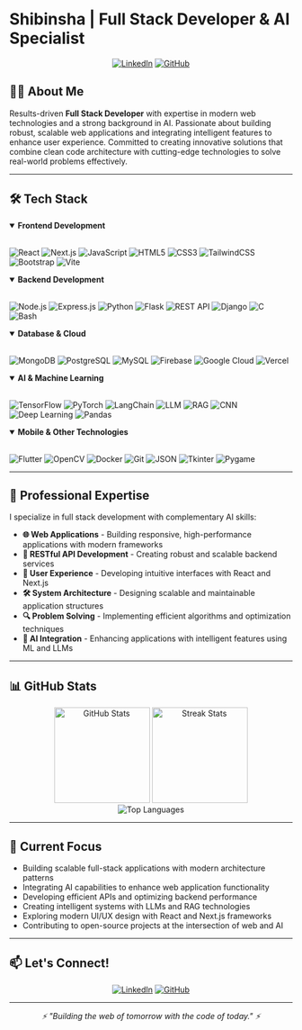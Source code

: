 # Shibinsha | Full Stack Developer & AI Specialist

<div align="center">
  
[![LinkedIn](https://img.shields.io/badge/LinkedIn-0077B5?style=for-the-badge&logo=linkedin&logoColor=white)](https://www.linkedin.com/in/shibinsha365/)
[![GitHub](https://img.shields.io/badge/GitHub-100000?style=for-the-badge&logo=github&logoColor=white)](https://github.com/SHIBINSHA02)

</div>

## 👨‍💻 About Me

Results-driven **Full Stack Developer** with expertise in modern web technologies and a strong background in AI. Passionate about building robust, scalable web applications and integrating intelligent features to enhance user experience. Committed to creating innovative solutions that combine clean code architecture with cutting-edge technologies to solve real-world problems effectively.

---

## 🛠️ Tech Stack

<details open>
<summary><b>Frontend Development</b></summary>
<br>
  
![React](https://img.shields.io/badge/React-20232A?style=for-the-badge&logo=react&logoColor=61DAFB)
![Next.js](https://img.shields.io/badge/Next.js-000000?style=for-the-badge&logo=next.js&logoColor=white)
![JavaScript](https://img.shields.io/badge/JavaScript-F7DF1E?style=for-the-badge&logo=javascript&logoColor=black)
![HTML5](https://img.shields.io/badge/HTML5-E34F26?style=for-the-badge&logo=html5&logoColor=white)
![CSS3](https://img.shields.io/badge/CSS3-1572B6?style=for-the-badge&logo=css3&logoColor=white)
![TailwindCSS](https://img.shields.io/badge/Tailwind_CSS-38B2AC?style=for-the-badge&logo=tailwind-css&logoColor=white)
![Bootstrap](https://img.shields.io/badge/Bootstrap-563D7C?style=for-the-badge&logo=bootstrap&logoColor=white)
![Vite](https://img.shields.io/badge/Vite-646CFF?style=for-the-badge&logo=vite&logoColor=white)
  
</details>

<details open>
<summary><b>Backend Development</b></summary>
<br>
  
![Node.js](https://img.shields.io/badge/Node.js-339933?style=for-the-badge&logo=nodedotjs&logoColor=white)
![Express.js](https://img.shields.io/badge/Express.js-000000?style=for-the-badge&logo=express&logoColor=white)
![Python](https://img.shields.io/badge/Python-3776AB?style=for-the-badge&logo=python&logoColor=white)
![Flask](https://img.shields.io/badge/Flask-000000?style=for-the-badge&logo=flask&logoColor=white)
![REST API](https://img.shields.io/badge/REST%20API-FF6C37?style=for-the-badge&logo=postman&logoColor=white)
![Django](https://img.shields.io/badge/Django-092E20?style=for-the-badge&logo=django&logoColor=white)
![C](https://img.shields.io/badge/C-00599C?style=for-the-badge&logo=c&logoColor=white)
![Bash](https://img.shields.io/badge/Bash-4EAA25?style=for-the-badge&logo=gnu-bash&logoColor=white)
  
</details>

<details open>
<summary><b>Database & Cloud</b></summary>
<br>
  
![MongoDB](https://img.shields.io/badge/MongoDB-4EA94B?style=for-the-badge&logo=mongodb&logoColor=white)
![PostgreSQL](https://img.shields.io/badge/PostgreSQL-316192?style=for-the-badge&logo=postgresql&logoColor=white)
![MySQL](https://img.shields.io/badge/MySQL-005C84?style=for-the-badge&logo=mysql&logoColor=white)
![Firebase](https://img.shields.io/badge/Firebase-FFCA28?style=for-the-badge&logo=firebase&logoColor=black)
![Google Cloud](https://img.shields.io/badge/Google_Cloud-4285F4?style=for-the-badge&logo=google-cloud&logoColor=white)
![Vercel](https://img.shields.io/badge/Vercel-000000?style=for-the-badge&logo=vercel&logoColor=white)
  
</details>

<details open>
<summary><b>AI & Machine Learning</b></summary>
<br>
  
![TensorFlow](https://img.shields.io/badge/TensorFlow-FF6F00?style=for-the-badge&logo=tensorflow&logoColor=white)
![PyTorch](https://img.shields.io/badge/PyTorch-EE4C2C?style=for-the-badge&logo=pytorch&logoColor=white)
![LangChain](https://img.shields.io/badge/LangChain-000000?style=for-the-badge&logo=chainlink&logoColor=white)
![LLM](https://img.shields.io/badge/Large%20Language%20Models-412991?style=for-the-badge&logo=openai&logoColor=white)
![RAG](https://img.shields.io/badge/Retrieval%20Augmented%20Generation-11B48A?style=for-the-badge&logoColor=white)
![CNN](https://img.shields.io/badge/CNN-76B900?style=for-the-badge&logo=nvidia&logoColor=white)
![Deep Learning](https://img.shields.io/badge/Deep%20Learning-FF6F00?style=for-the-badge&logo=tensorflow&logoColor=white)
![Pandas](https://img.shields.io/badge/Pandas-2C2D72?style=for-the-badge&logo=pandas&logoColor=white)
  
</details>

<details open>
<summary><b>Mobile & Other Technologies</b></summary>
<br>
  
![Flutter](https://img.shields.io/badge/Flutter-02569B?style=for-the-badge&logo=flutter&logoColor=white)
![OpenCV](https://img.shields.io/badge/OpenCV-5C3EE8?style=for-the-badge&logo=opencv&logoColor=white)
![Docker](https://img.shields.io/badge/Docker-2CA5E0?style=for-the-badge&logo=docker&logoColor=white)
![Git](https://img.shields.io/badge/Git-F05032?style=for-the-badge&logo=git&logoColor=white)
![JSON](https://img.shields.io/badge/JSON-5E5C5C?style=for-the-badge&logo=json&logoColor=white)
![Tkinter](https://img.shields.io/badge/Tkinter-3776AB?style=for-the-badge&logo=python&logoColor=white)
![Pygame](https://img.shields.io/badge/Pygame-3776AB?style=for-the-badge&logo=python&logoColor=white)
  
</details>

---

## 💼 Professional Expertise

I specialize in full stack development with complementary AI skills:

- **🌐 Web Applications** - Building responsive, high-performance applications with modern frameworks
- **🔄 RESTful API Development** - Creating robust and scalable backend services
- **📱 User Experience** - Developing intuitive interfaces with React and Next.js
- **🛠️ System Architecture** - Designing scalable and maintainable application structures
- **🔍 Problem Solving** - Implementing efficient algorithms and optimization techniques
- **🤖 AI Integration** - Enhancing applications with intelligent features using ML and LLMs

---

## 📊 GitHub Stats

<div align="center">
  <img src="https://github-readme-stats.vercel.app/api?username=SHIBINSHA02&show_icons=true&theme=github_dark&hide_border=true" alt="GitHub Stats" height="170"/>
  <img src="https://github-readme-streak-stats.herokuapp.com/?user=SHIBINSHA02&theme=github-dark-blue&hide_border=true" alt="Streak Stats" height="170"/>
</div>

<div align="center">
  <img src="https://github-readme-stats.vercel.app/api/top-langs/?username=SHIBINSHA02&layout=compact&theme=github_dark&hide_border=true" alt="Top Languages" />
</div>

---

<!---
## 🏆 Competitive Programming

<div align="center">
  
[![LeetCode](https://img.shields.io/badge/LeetCode-FFA116?style=for-the-badge&logo=leetcode&logoColor=white)](https://leetcode.com/)
[![HackerRank](https://img.shields.io/badge/HackerRank-2EC866?style=for-the-badge&logo=hackerrank&logoColor=white)](https://www.hackerrank.com/)
  
</div>

- Active problem solver focused on algorithmic challenges
- Specialized in data structures, dynamic programming, and graph algorithms
- Continuously improving problem-solving and optimization skills

---
--->

## 🔭 Current Focus

- Building scalable full-stack applications with modern architecture patterns
- Integrating AI capabilities to enhance web application functionality
- Developing efficient APIs and optimizing backend performance
- Creating intelligent systems with LLMs and RAG technologies
- Exploring modern UI/UX design with React and Next.js frameworks
- Contributing to open-source projects at the intersection of web and AI

---

## 📫 Let's Connect!

<div align="center">
  
[![LinkedIn](https://img.shields.io/badge/LinkedIn-Connect-blue?style=for-the-badge&logo=linkedin)](https://www.linkedin.com/in/shibinsha365/)
[![GitHub](https://img.shields.io/badge/GitHub-Follow-black?style=for-the-badge&logo=github)](https://github.com/SHIBINSHA02)
  
</div>

---

<div align="center">
  <i>⚡ "Building the web of tomorrow with the code of today." ⚡</i>
</div>
